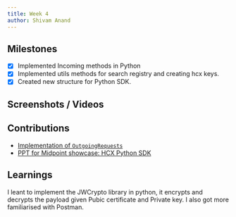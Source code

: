```yaml
---
title: Week 4
author: Shivam Anand
---
```


## Milestones

- [x] Implemented Incoming methods in Python
- [x] Implemented utils methods for search registry and creating hcx keys. 
- [x] Created new structure for Python SDK.
<!-- -   [ ] Give the description about Milestone 3 -->
<!-- -   [ ] Give the description about Milestone 4 -->

## Screenshots / Videos

## Contributions

- [Implementation of `OutgoingRequests`](https://github.com/Swasth-Digital-Health-Foundation/integration-sdks/pull/63)
- [PPT for Midpoint showcase: HCX Python SDK](https://docs.google.com/presentation/d/1o3XX1Ni1wGr2T7iEspe4KYYpN1o-TO2H0VwkWpoXwNI/edit?usp=sharing)

## Learnings

I leant to implement the JWCrypto library in python, it encrypts and decrypts the payload given Pubic certificate and Private key. I also got more familiarised with Postman.